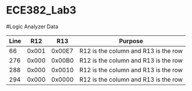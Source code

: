 ECE382_Lab3
===========

#Logic Analyzer Data


| Line |  R12  |  R13   | Purpose                              |
|------|-------|--------|--------------------------------------|
|  66  | 0x001 | 0x00E7 | R12 is the column and R13 is the row |
|  276 | 0x000 | 0x00B0 | R12 is the column and R13 is the row |
|  288 | 0x000 | 0x0010 | R12 is the column and R13 is the row |
|  294 | 0x000 | 0x0000 | R12 is the column and R13 is the row |
